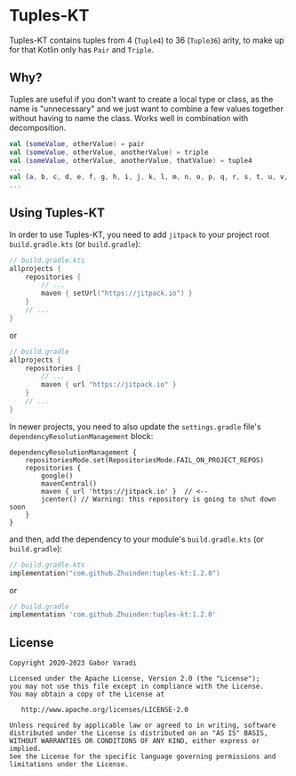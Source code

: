 # Tuples-KT

Tuples-KT contains tuples from 4 (`Tuple4`) to 36 (`Tuple36`) arity, to make up for that Kotlin only has `Pair` and `Triple`.

## Why?

Tuples are useful if you don't want to create a local type or class, as the name is "unnecessary" and we just want to combine a few values together without having to name the class. Works well in combination with decomposition.

``` kotlin
val (someValue, otherValue) = pair
val (someValue, otherValue, anotherValue) = triple
val (someValue, otherValue, anotherValue, thatValue) = tuple4
...
val (a, b, c, d, e, f, g, h, i, j, k, l, m, n, o, p, q, r, s, t, u, v, w, x, y, z) = tuple26
...
```


## Using Tuples-KT

In order to use Tuples-KT, you need to add `jitpack` to your project root `build.gradle.kts`
(or `build.gradle`):

``` kotlin
// build.gradle.kts
allprojects {
    repositories {
        // ...
        maven { setUrl("https://jitpack.io") }
    }
    // ...
}
```

or

``` groovy
// build.gradle
allprojects {
    repositories {
        // ...
        maven { url "https://jitpack.io" }
    }
    // ...
}
```

In newer projects, you need to also update the `settings.gradle` file's `dependencyResolutionManagement` block:

```
dependencyResolutionManagement {
    repositoriesMode.set(RepositoriesMode.FAIL_ON_PROJECT_REPOS)
    repositories {
        google()
        mavenCentral()
        maven { url 'https://jitpack.io' }  // <--
        jcenter() // Warning: this repository is going to shut down soon
    }
}
```


and then, add the dependency to your module's `build.gradle.kts` (or `build.gradle`):

``` kotlin
// build.gradle.kts
implementation("com.github.Zhuinden:tuples-kt:1.2.0")
```

or

``` groovy
// build.gradle
implementation 'com.github.Zhuinden:tuples-kt:1.2.0'
```

## License

    Copyright 2020-2023 Gabor Varadi

    Licensed under the Apache License, Version 2.0 (the "License");
    you may not use this file except in compliance with the License.
    You may obtain a copy of the License at

       http://www.apache.org/licenses/LICENSE-2.0

    Unless required by applicable law or agreed to in writing, software
    distributed under the License is distributed on an "AS IS" BASIS,
    WITHOUT WARRANTIES OR CONDITIONS OF ANY KIND, either express or implied.
    See the License for the specific language governing permissions and
    limitations under the License.
